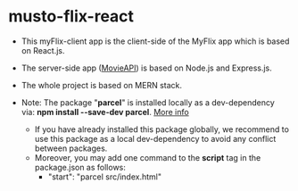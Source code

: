 # musto-flix-react

- This myFlix-client app is the client-side of the MyFlix app which is based on React.js.
- The server-side app ([MovieAPI](https://github.com/mustafa-sarshar/movie-api)) is based on Node.js and Express.js.
- The whole project is based on MERN stack.

- Note: The package "**parcel**" is installed locally as a dev-dependency via: **npm install --save-dev parcel**. [More info](https://parceljs.org/)
  - If you have already installed this package globally, we recommend to use this package as a local dev-dependency to avoid any conflict between packages.
  - Moreover, you may add one command to the **script** tag in the package.json as follows:
    - "start": "parcel src/index.html"
